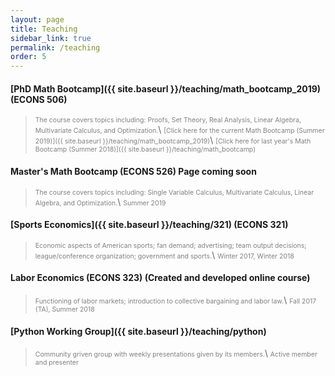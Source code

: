 ```yaml
---
layout: page
title: Teaching
sidebar_link: true
permalink: /teaching
order: 5
---
```


<!-- Maybe add a description of some sort? -->

#### [PhD Math Bootcamp]({{ site.baseurl }}/teaching/math_bootcamp_2019) (ECONS 506)

> <span style="font-size:.75em; color:#808080">The course covers topics including: Proofs, Set Theory, Real Analysis, Linear Algebra, Multivariate Calculus, and Optimization.</span>\\
> <span style="font-size:.75em; color:#808080">[Click here for the current Math Bootcamp (Summer 2019)]({{ site.baseurl }}/teaching/math_bootcamp_2019)</span>\\
> <span style="font-size:.75em; color:#808080">[Click here for last year's Math Bootcamp (Summer 2018)]({{ site.baseurl }}/teaching/math_bootcamp)</span>

#### Master's Math Bootcamp (ECONS 526) Page coming soon

> <span style="font-size:.75em; color:#808080">The course covers topics including: Single Variable Calculus, Multivariate Calculus, Linear Algebra, and Optimization.</span>\\
> <span style="font-size:.75em; color:#808080">Summer 2019</span>

#### [Sports Economics]({{ site.baseurl }}/teaching/321) (ECONS 321)

> <span style="font-size:.75em; color:#808080">Economic aspects of American sports; fan demand; advertising; team output decisions; league/conference organization; government and sports.</span>\\
> <span style="font-size:.75em; color:#808080">Winter 2017, Winter 2018</span>

#### Labor Economics (ECONS 323) (Created and developed online course)

> <span style="font-size:.75em; color:#808080">Functioning of labor markets; introduction to collective bargaining and labor law.</span>\\
> <span style="font-size:.75em; color:#808080">Fall 2017 (TA), Summer 2018</span>

#### [Python Working Group]({{ site.baseurl }}/teaching/python)

> <span style="font-size:.75em; color:#808080">Community griven group with weekly presentations given by its members.</span>\\
> <span style="font-size:.75em; color:#808080">Active member and presenter</span>
